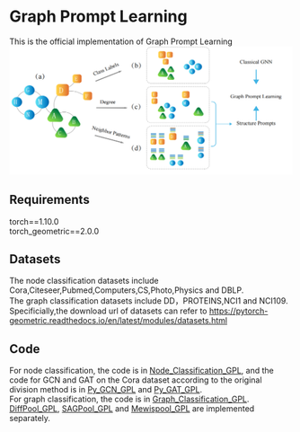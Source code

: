 # Graph Prompt Learning
This is the official implementation of Graph Prompt Learning  
![GPL](https://github.com/PreckLi/graph_prompt_learning/blob/main/GPL.PNG)
## Requirements
torch==1.10.0  
torch_geometric==2.0.0
## Datasets
The node classification datasets include Cora,Citeseer,Pubmed,Computers,CS,Photo,Physics and DBLP.  
The graph classification datasets include DD，PROTEINS,NCI1 and NCI109.
Specificially,the download url of datasets can refer to https://pytorch-geometric.readthedocs.io/en/latest/modules/datasets.html
## Code
For node classification, the code is in [Node_Classification_GPL](https://github.com/PreckLi/graph_prompt_learning/tree/main/Node_Classification_GPL), and the code for GCN and GAT on the Cora dataset according to the original division method is in [Py_GCN_GPL](https://github.com/PreckLi/graph_prompt_learning/tree/main/Py_GCN_GPL/pygcn) and [Py_GAT_GPL](https://github.com/PreckLi/graph_prompt_learning/tree/main/Py_GAT_GPL).  
For graph classification, the code is in [Graph_Classification_GPL](https://github.com/PreckLi/graph_prompt_learning/tree/main/Graph_Classification_GPL). [DiffPool_GPL](https://github.com/PreckLi/graph_prompt_learning/tree/main/Diffpool_GPL), [SAGPool_GPL](https://github.com/PreckLi/graph_prompt_learning/tree/main/SAGPool_GPL) and [Mewispool_GPL](https://github.com/PreckLi/graph_prompt_learning/tree/main/Mewispool_GPL/graph_classification) are implemented separately.
